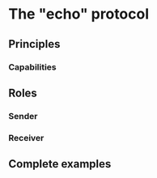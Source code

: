# The "echo" protocol

## Principles
### Capabilities
## Roles
### Sender
### Receiver
## Complete examples
